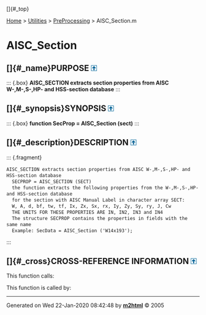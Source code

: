 []{#_top}

<div>

[Home](../../FEDEASLab.html) \> [Utilities](../FEDEASLab.html) \>
[PreProcessing](FEDEASLab.html) \> AISC_Section.m

</div>

# AISC_Section

## []{#_name}PURPOSE [![\^](../../up.png)](#_top)

::: {.box}
**AISC_SECTION extracts section properties from AISC W-,M-,S-,HP- and
HSS-section database**
:::

## []{#_synopsis}SYNOPSIS [![\^](../../up.png)](#_top)

::: {.box}
**function SecProp = AISC_Section (sect)**
:::

## []{#_description}DESCRIPTION [![\^](../../up.png)](#_top)

::: {.fragment}
``` {.comment}
AISC_SECTION extracts section properties from AISC W-,M-,S-,HP- and HSS-section database
  SECPROP = AISC_SECTION (SECT)
  the function extracts the following properties from the W-,M-,S-,HP- and HSS-section database
  for the section with AISC Manual Label in character array SECT:
  W, A, d, bf, tw, tf, Ix, Zx, Sx, rx, Iy, Zy, Sy, ry, J, Cw
  THE UNITS FOR THESE PROPERTIES ARE IN, IN2, IN3 and IN4
  The structure SECPROP contains the properties in fields with the same name
  Example: SecData = AISC_Section ('W14x193');
```
:::

## []{#_cross}CROSS-REFERENCE INFORMATION [![\^](../../up.png)](#_top)

This function calls:

This function is called by:

------------------------------------------------------------------------

Generated on Wed 22-Jan-2020 08:42:48 by
**[m2html](http://www.artefact.tk/software/matlab/m2html/ "Matlab Documentation in HTML")**
© 2005
